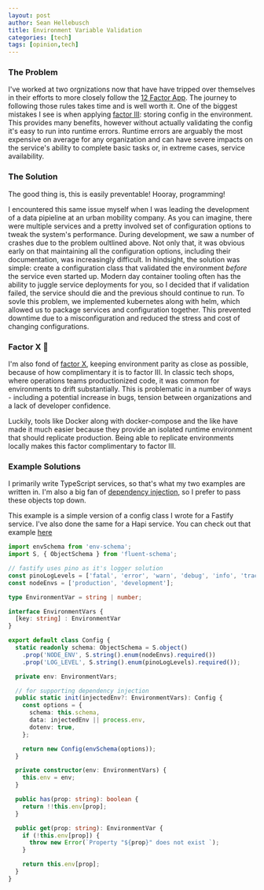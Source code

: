```yaml
---
layout: post
author: Sean Hellebusch
title: Environment Variable Validation
categories: [tech]
tags: [opinion,tech]
---
```


### The Problem

I've worked at two orgnizations now that have have tripped over themselves in their efforts to more closely follow the [12 Factor App](https://12factor.net). The journey to following those rules takes time and is well worth it. One of the biggest mistakes I see is when applying [factor III](https://12factor.net/config): storing config in the environment. This provides many benefits, however without actually validating the config it's easy to run into runtime errors. Runtime errors are arguably the most expensive on average for any organization and can have severe impacts on the service's ability to complete basic tasks or, in extreme cases, service availability.

### The Solution

The good thing is, this is easily preventable! Hooray, programming! 

I encountered this same issue myself when I was leading the development of a data pipieline at an urban mobility company. As you can imagine, there were multiple services and a pretty involved set of configuration options to tweak the system's performance. During development, we saw a number of crashes due to the problem oultlined above. Not only that, it was obvious early on that maintaining all the configuration options, including their documentation, was increasingly difficult. In hindsight, the solution was simple: create a configuration class that validated the environment _before_ the service even started up. Modern day container tooling often has the ability to juggle service deployments for you, so I decided that if validation failed, the service should die and the previous should continue to run. To sovle this problem, we implemented kubernetes along with helm, which allowed us to package services and configuration together. This prevented downtime due to a misconfiguration and reduced the stress and cost of changing configurations. 

### Factor X 🤝

I'm also fond of [factor X](https://12factor.net/dev-prod-parity), keeping environment parity as close as possible, because of how complimentary it is to factor III. In classic tech shops, where operations teams productionized code, it was common for environments to drift substantially. This is problematic in a number of ways - including a potential increase in bugs, tension between organizations and a lack of developer confidence. 

Luckily, tools like Docker along with docker-compose and the like have made it much easier because they provide an isolated runtime environment that should replicate production. Being able to replicate environments locally makes this factor complimentary to factor III.

### Example Solutions

I primarily write TypeScript services, so that's what my two examples are written in. I'm also a big fan of [dependency injection](https://hellebusch.io/journal/dependency-injection-for-testing.html), so I prefer to pass these objects top down.

This example is a simple version of a config class I wrote for a Fastify service. I've also done the same for a Hapi service. You can check out that example [here](https://github.com/sahellebusch/hapi-graphql-ts/blob/master/src/lib/config.ts)

```typescript
import envSchema from 'env-schema';
import S, { ObjectSchema } from 'fluent-schema';

// fastify uses pino as it's logger solution
const pinoLogLevels = ['fatal', 'error', 'warn', 'debug', 'info', 'trace'];
const nodeEnvs = ['production', 'development'];

type EnvironmentVar = string | number;

interface EnvironmentVars {
  [key: string] : EnvironmentVar
}

export default class Config {
  static readonly schema: ObjectSchema = S.object()
    .prop('NODE_ENV', S.string().enum(nodeEnvs).required())
    .prop('LOG_LEVEL', S.string().enum(pinoLogLevels).required());

  private env: EnvironmentVars;

  // for supporting dependency injection
  public static init(injectedEnv?: EnvironmentVars): Config {
    const options = {
      schema: this.schema,
      data: injectedEnv || process.env,
      dotenv: true,
    };

    return new Config(envSchema(options));
  }

  private constructor(env: EnvironmentVars) {
    this.env = env;
  }

  public has(prop: string): boolean {
    return !!this.env[prop];
  }

  public get(prop: string): EnvironmentVar {
    if (!this.env[prop]) {
      throw new Error(`Property "${prop}" does not exist `);
    }

    return this.env[prop];
  }
}
```